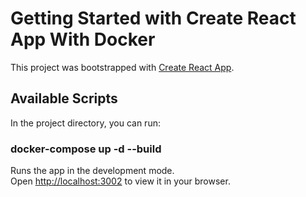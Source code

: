 # Getting Started with Create React App With Docker

This project was bootstrapped with [Create React App](https://github.com/facebook/create-react-app).

## Available Scripts

In the project directory, you can run:

### docker-compose up -d --build

Runs the app in the development mode.\
Open [http://localhost:3002](http://localhost:3002) to view it in your browser.
